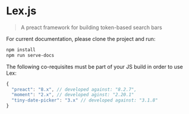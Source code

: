 # Lex.js

> A preact framework for building token-based search bars

For current documentation, please clone the project and run:

```bash
npm install
npm run serve-docs
```

The following co-requisites must be part of your JS build in order to use Lex:

```js
{
  "preact": "8.x", // developed against: "8.2.7",
  "moment": "2.x", // developed aginst: "2.20.1"
  "tiny-date-picker": "3.x" // developed against: "3.1.8"
}
```
